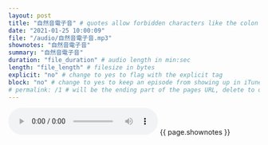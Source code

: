 ```yaml
---
layout: post
title: "自然音電子音" # quotes allow forbidden characters like the colon
date: "2021-01-25 10:00:09"
file: "/audio/自然音電子音.mp3"
shownotes: "自然音電子音"
summary: "自然音電子音"
duration: "file_duration" # audio length in min:sec
length: "file_length" # filesize in bytes
explicit: "no" # change to yes to flag with the explicit tag
block: "no" # change to yes to keep an episode from showing up in iTunes
# permalink: /1 # will be the ending part of the pages URL, delete to default to the title
---
```


<audio controls>
<source src="{{site.url}}{{site.baseurl}}{{ page.file }}" type="audio/x-mp3">
Your browser does not support the audio element.
</audio>
{{ page.shownotes }}
